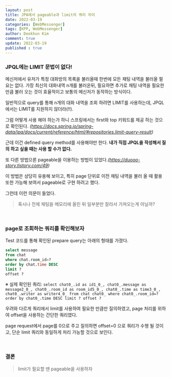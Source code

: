 ```yaml
---
layout: post
title: JPA에서 pageable과 limit의 쿼리 차이
date: 2022-03-19
categories: [WebMessenger]
tags: [KPP, WebMessenger]
author: Deokhun Kim
comment: true
update: 2022-03-19
published : true
---
```


### JPQL에는 LIMIT 문법이 없다!
메신저에서 유저가 특정 대화방의 목록을 불러올때 한번에 모든 채팅 내역을 불러올 필요는 없다.
가장 최신의 대화내역 n개를 불러온뒤, 필요하면 추가로 채팅 내역을 필요한 만큼 불러 오는 것이 효율적이고 보통의 메신저가 동작하는 방식이다.

일반적으로 query를 통해 n개의 대화 내역을 조회 하려면 LIMIT를 사용하는데, JPQL에서는 LIMIT를 지원하지 않더라(!!).

그럼 어떻게 사용 해야 하는가 하니 스프링에서는 first와 top 키워드를 제공 하는 것으로 확인된다.
*(https://docs.spring.io/spring-data/jpa/docs/current/reference/html/#repositories.limit-query-result)*

근데 이건 defined query method를 사용해야만 한다. **내가 직접 JPQL을 작성해서 질의 하고 싶을 때는 사용 할 수가 없다.**

또 다른 방법으론 pageable을 이용하는 방법이 있었다.*(https://duooo-story.tistory.com/49)*

이 방법은 상당히 유용해 보이고, 특히 page 단위로 이전 채팅 내역을 불러 올 때 활용 또한 가능해 보여서 pageable로 구현 하려고 했다.

그런데 이런 의문이 들었다.
> 혹시나 전체 채팅을 메모리에 올린 뒤 일부분만 잘라서 가져오는게 아닐까?


<br/>

### page로 조회하는 쿼리를 확인해보자

Test 코드를 통해 확인된 prepare query는 아래의 형태를 가졌다.

```sql
select message 
from chat
where chat.room_id=? 
order by chat.time DESC 
limit ? 
offset ?
```

※ 실제 확인된 쿼리: `select chat0_.id as id1_0_, chat0_.message as message2_0_, chat0_.room_id as room_id5_0_, chat0_.time as time3_0_, chat0_.writer as writer4_0_ from chat chat0_ where chat0_.room_id=? order by chat0_.time DESC limit ? offset ?
`

우려와 다르게 쿼리에서 limit를 사용하여 필요한 만큼만 질의하였고, page 처리를 위하여 offset을 사용하는 간단한 쿼리였다.

page request에서 page를 0으로 주고 질의하면 offset=0 으로 쿼리가 수행 될 것이고, 단순 limit 쿼리와 동일하게 처리 가능할 것으로 보인다.

<br/>

### **결론**
> limit가 필요할 땐 pageable을 사용하자



